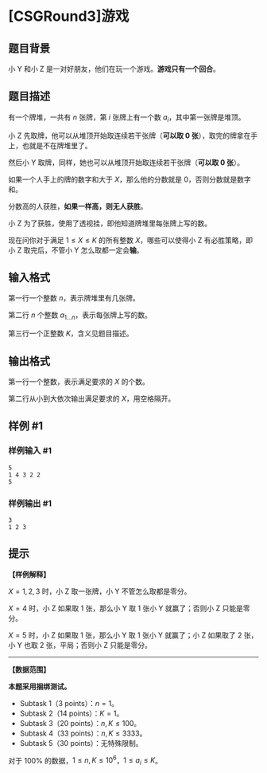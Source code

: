 # [CSGRound3]游戏

## 题目背景

小 Y 和小 Z 是一对好朋友，他们在玩一个游戏。**游戏只有一个回合**。

## 题目描述

有一个牌堆，一共有 $n$ 张牌，第 $i$ 张牌上有一个数 $a_i$，其中第一张牌是堆顶。

小 Z 先取牌，他可以从堆顶开始取连续若干张牌（**可以取 $0$ 张**），取完的牌拿在手上，也就是不在牌堆里了。

然后小 Y 取牌，同样，她也可以从堆顶开始取连续若干张牌（**可以取 $0$ 张**）。

如果一个人手上的牌的数字和大于 $X$，那么他的分数就是 $0$，否则分数就是数字和。

分数高的人获胜，**如果一样高，则无人获胜**。

小 Z 为了获胜，使用了透视挂，即他知道牌堆里每张牌上写的数。

现在问你对于满足 $1 \leq X \leq K$ 的所有整数 $X$，哪些可以使得小 Z 有必胜策略，即小 Z 取完后，不管小 Y 怎么取都一定会**输**。

## 输入格式

第一行一个整数 $n$，表示牌堆里有几张牌。

第二行 $n$ 个整数 $a_{1\dots n}$，表示每张牌上写的数。

第三行一个正整数 $K$，含义见题目描述。

## 输出格式

第一行一个整数，表示满足要求的 $X$ 的个数。

第二行从小到大依次输出满足要求的 $X$，用空格隔开。

## 样例 #1

### 样例输入 #1
```
5
1 4 3 2 2
5
```

### 样例输出 #1

```
3
1 2 3
```

## 提示

**【样例解释】**

$X=1,2,3$ 时，小 Z 取一张牌，小 Y 不管怎么取都是零分。

$X=4$ 时，小 Z 如果取 $1$ 张，那么小 Y 取 $1$ 张小 Y 就赢了；否则小 Z 只能是零分。

$X=5$ 时，小 Z 如果取 $1$ 张，那么小 Y 取 $1$ 张小 Y 就赢了；小 Z 如果取了 $2$ 张，小 Y 也取 $2$ 张，平局；否则小 Z 只能是零分。

---

**【数据范围】**

**本题采用捆绑测试。**

- Subtask 1（3 points）：$n = 1$。
- Subtask 2（14 points）：$K= 1$。
- Subtask 3（20 points）：$n,K \le 100$。
- Subtask 4（33 points）：$n , K \le 3333$。
- Subtask 5（30 points）：无特殊限制。

对于 $100\%$ 的数据，$1\leq n,K \leq 10^6$，$1\leq a_i \leq K$。


